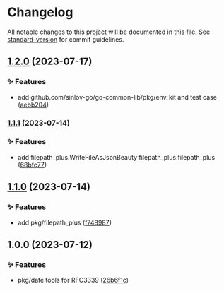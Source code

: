 # Changelog

All notable changes to this project will be documented in this file. See [standard-version](https://github.com/conventional-changelog/standard-version) for commit guidelines.

## [1.2.0](https://github.com/sinlov-go/go-common-lib/compare/v1.1.1...v1.2.0) (2023-07-17)


### ✨ Features

* add github.com/sinlov-go/go-common-lib/pkg/env_kit and test case ([aebb204](https://github.com/sinlov-go/go-common-lib/commit/aebb204c82120eb0fcb4d19ea7bfd6feb3ad3143))

### [1.1.1](https://github.com/sinlov-go/go-common-lib/compare/v1.1.0...v1.1.1) (2023-07-14)


### ✨ Features

* add filepath_plus.WriteFileAsJsonBeauty filepath_plus.filepath_plus ([68bfc77](https://github.com/sinlov-go/go-common-lib/commit/68bfc77965d2bb56ba9e9a3ec9122afd710a27e1))

## [1.1.0](https://github.com/sinlov-go/go-common-lib/compare/v1.0.0...v1.1.0) (2023-07-14)


### ✨ Features

* add pkg/filepath_plus ([f748987](https://github.com/sinlov-go/go-common-lib/commit/f74898730620f2fa9dd837ef661a51f0b24cc4be))

## 1.0.0 (2023-07-12)


### ✨ Features

* pkg/date tools for RFC3339 ([26b6f1c](https://github.com/sinlov-go/go-common-lib/commit/26b6f1cab45d34bc8565d0a6b51c352824f91408))
